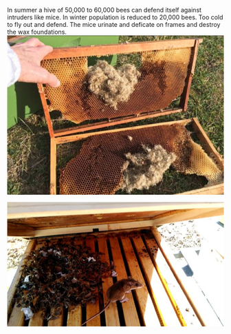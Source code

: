 In summer a hive of 50,000 to 60,000 bees can defend itself against intruders like mice. In winter population is reduced to 20,000 bees. Too cold to fly out and defend. The mice urinate and deficate on frames and destroy the wax foundations.![](../img/F-TVHE7WUAAg6ZQ.jpg)

![](../img/F-TVGh4W8AA4AJK.jpg)